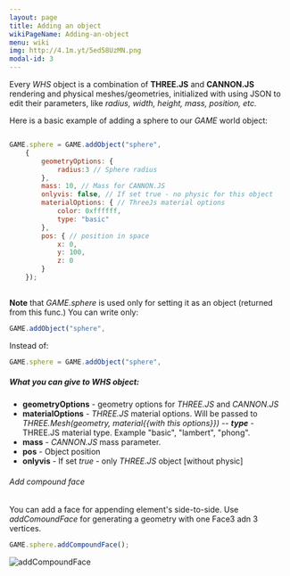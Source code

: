 ```yaml
---
layout: page
title: Adding an object
wikiPageName: Adding-an-object
menu: wiki
img: http://4.1m.yt/5ed58UzMN.png
modal-id: 3
---
```


Every *WHS* object is a combination of **THREE.JS** and **CANNON.JS** rendering and physical meshes/geometries, initialized with using JSON to edit their parameters, like *radius, width, height, mass, position, etc.*

Here is a basic example of adding a sphere to our *GAME* world object:

```javascript

GAME.sphere = GAME.addObject("sphere",
    {
        geometryOptions: {
            radius:3 // Sphere radius
        },
        mass: 10, // Mass for CANNON.JS
        onlyvis: false, // If set true - no physic for this object
        materialOptions: { // ThreeJs material options
            color: 0xffffff,
            type: "basic"
        },
        pos: { // position in space
            x: 0,
            y: 100,
            z: 0
        }
    });
    
```

**Note** that *GAME.sphere* is used only for setting it as an object (returned from this func.)
You can write only:
```javascript
GAME.addObject("sphere",
```

Instead of: 
```javascript
GAME.sphere = GAME.addObject("sphere",
```

##### What you can give to *WHS* object:

- **geometryOptions** - geometry options for *THREE.JS* and *CANNON.JS*
- **materialOptions** - *THREE.JS* material options. Will be passed to *THREE.Mesh(geometry, material{{with this options}})*
--    ***type*** - THREE.JS material type. Example "basic", "lambert", "phong".
- **mass** - *CANNON.JS* mass parameter.
- **pos** - Object position
- **onlyvis** - If set *true* - only *THREE.JS* object [without physic]


###### Add compound face

You can add a face for appending element's side-to-side.
Use *addComoundFace* for generating a geometry with one Face3 adn 3 vertices.

```javascript
GAME.sphere.addCompoundFace();
```
![addCompoundFace](http://4.1m.yt/5ed58UzMN.png)
